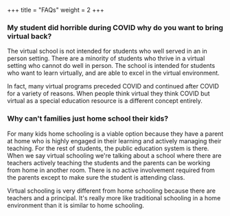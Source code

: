 +++
title = "FAQs"
weight = 2
+++

### My student did horrible during COVID why do you want to bring virtual back?

The virtual school is not intended for students who well served in an in person setting. There are a minority of students who thrive in a virtual setting who cannot do well in person. The school is intended for students who want to learn virtually, and are able to excel in the virtual environment.

In fact, many virtual programs preceded COVID and continued after COVID for a variety of reasons. When people think virtual they think COVID but virtual as a special education resource is a different concept entirely.

### Why can't families just home school their kids?

For many kids home schooling is a viable option because they have a parent at home who is highly engaged in their learning and actively managing their teaching. For the rest of students, the public education system is there. When we say virtual schooling we're talking about a school where there are teachers actively teaching the students and the parents can be working from home in another room. There is no active involvement required from the parents except to make sure the student is attending class. 

Virtual schooling is very different from home schooling because there are teachers and a principal. It's really more like traditional schooling in a home environment than it is similar to home schooling.
